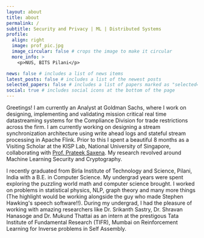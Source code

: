 ```yaml
---
layout: about
title: about
permalink: /
subtitle: Security and Privacy | ML | Distributed Systems
profile:
  align: right
  image: prof_pic.jpg
  image_circular: false # crops the image to make it circular
  more_info: >
    <p>NUS, BITS Pilani</p>

news: false # includes a list of news items
latest_posts: false # includes a list of the newest posts
selected_papers: false # includes a list of papers marked as "selected={true}"
social: true # includes social icons at the bottom of the page
---
```


Greetings! I am currently an Analyst at Goldman Sachs, where I work on designing, implementing and validating mission critical real time datastreaming systems for the Compliance Division for trade restrictions across the firm. I am currently working on designing a stream synchronization architecture using write ahead logs and stateful stream processing in Apache Flink. Prior to this I spent a beautiful 8 months as a Visiting Scholar at the KISP Lab, National University of Singapore, collaborating with [Prof. Prateek Saxena](https://www.comp.nus.edu.sg/~prateeks/). My research revolved around Machine Learning Security and Cryptography. 

I recently graduated from Birla Institute of Technology and Science, Pilani, India with a B.E. in Computer Science. My undergrad years were spent exploring the puzzling world math and computer science brought. I worked on problems in statistical physics, NLP, graph theory and many more things (The highlight would be working alongside the guy who made Stephen Hawking's speech software!!). During my undergrad, I had the pleasure of working with amazing researchers like Dr. Srikanth Sastry, Dr. Shravan Hanasoge and Dr. Mukund Thattai as an intern at the prestigous Tata Institute of Fundamental Research (TIFR), Mumbai on Reinforcement Learning for Inverse problems in Self Assembly.

